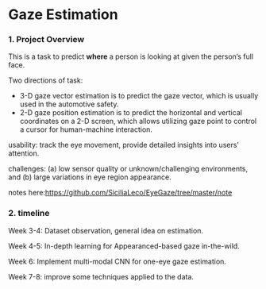 # Gaze Estimation

### 1. Project Overview

This is a task to predict **where** a person is looking at given the person’s full face. 

Two directions of task:

- 3-D gaze vector estimation is to predict the gaze vector, which is usually used in the automotive safety.
-  2-D gaze position estimation is to predict the horizontal and vertical coordinates on a 2-D screen, which allows utilizing gaze point to control a cursor for human-machine interaction.

usability: track the eye movement, provide detailed insights into users' attention.

challenges: (a) low sensor quality or unknown/challenging environments, and (b) large variations in eye region appearance.

notes here:https://github.com/SiciliaLeco/EyeGaze/tree/master/note


### 2. timeline

Week 3-4: Dataset observation, general idea on estimation.

Week 4-5: In-depth learning for Appearanced-based gaze in-the-wild.

Week 6: Implement multi-modal CNN for one-eye gaze estimation.

Week 7-8: improve some techniques applied to the data.
